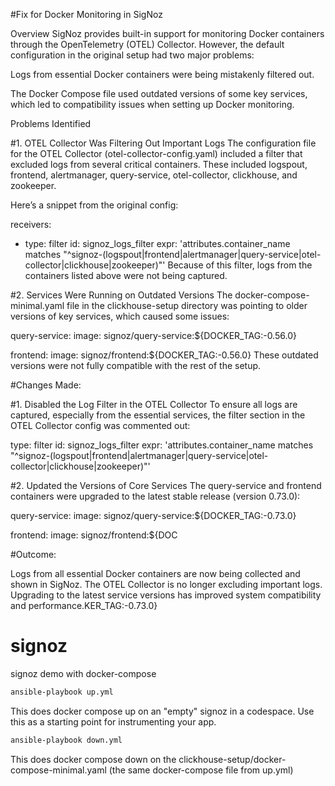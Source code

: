 #Fix for Docker Monitoring in SigNoz

Overview
SigNoz provides built-in support for monitoring Docker containers through the OpenTelemetry (OTEL) Collector. However, the default configuration in the original setup had two major problems:

Logs from essential Docker containers were being mistakenly filtered out.

The Docker Compose file used outdated versions of some key services, which led to compatibility issues when setting up Docker monitoring.

Problems Identified

#1. OTEL Collector Was Filtering Out Important Logs
The configuration file for the OTEL Collector (otel-collector-config.yaml) included a filter that excluded logs from several critical containers. These included logspout, frontend, alertmanager, query-service, otel-collector, clickhouse, and zookeeper.

Here’s a snippet from the original config:

receivers:
  - type: filter
    id: signoz_logs_filter
    expr: 'attributes.container_name matches "^signoz-(logspout|frontend|alertmanager|query-service|otel-collector|clickhouse|zookeeper)"'
Because of this filter, logs from the containers listed above were not being captured.

#2. Services Were Running on Outdated Versions
The docker-compose-minimal.yaml file in the clickhouse-setup directory was pointing to older versions of key services, which caused some issues:

query-service:
  image: signoz/query-service:${DOCKER_TAG:-0.56.0}

frontend:
  image: signoz/frontend:${DOCKER_TAG:-0.56.0}
These outdated versions were not fully compatible with the rest of the setup.

#Changes Made:

#1. Disabled the Log Filter in the OTEL Collector
To ensure all logs are captured, especially from the essential services, the filter section in the OTEL Collector config was commented out:

type: filter
id: signoz_logs_filter
expr: 'attributes.container_name matches "^signoz-(logspout|frontend|alertmanager|query-service|otel-collector|clickhouse|zookeeper)"'

#2. Updated the Versions of Core Services
The query-service and frontend containers were upgraded to the latest stable release (version 0.73.0):

query-service:
  image: signoz/query-service:${DOCKER_TAG:-0.73.0}

frontend:
  image: signoz/frontend:${DOC

#Outcome:

Logs from all essential Docker containers are now being collected and shown in SigNoz.
The OTEL Collector is no longer excluding important logs.
Upgrading to the latest service versions has improved system compatibility and performance.KER_TAG:-0.73.0}


  
# signoz
signoz demo with docker-compose 

```bash
ansible-playbook up.yml
```

This does docker compose up on an "empty" signoz in a codespace. Use this as a starting point for instrumenting your app.

```bash
ansible-playbook down.yml
```

This does docker compose down on the clickhouse-setup/docker-compose-minimal.yaml (the same docker-compose file from up.yml)
